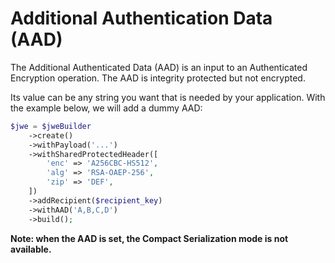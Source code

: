 # Additional Authentication Data (AAD)

The Additional Authenticated Data (AAD) is an input to an Authenticated Encryption operation. The AAD is integrity protected but not encrypted.

Its value can be any string you want that is needed by your application. With the example below, we will add a dummy AAD:

```php
$jwe = $jweBuilder
    ->create()
    ->withPayload('...')
    ->withSharedProtectedHeader([
        'enc' => 'A256CBC-HS512',
        'alg' => 'RSA-OAEP-256',
        'zip' => 'DEF',
    ])
    ->addRecipient($recipient_key)
    ->withAAD('A,B,C,D')
    ->build();
```

**Note: when the AAD is set, the Compact Serialization mode is not available.**
